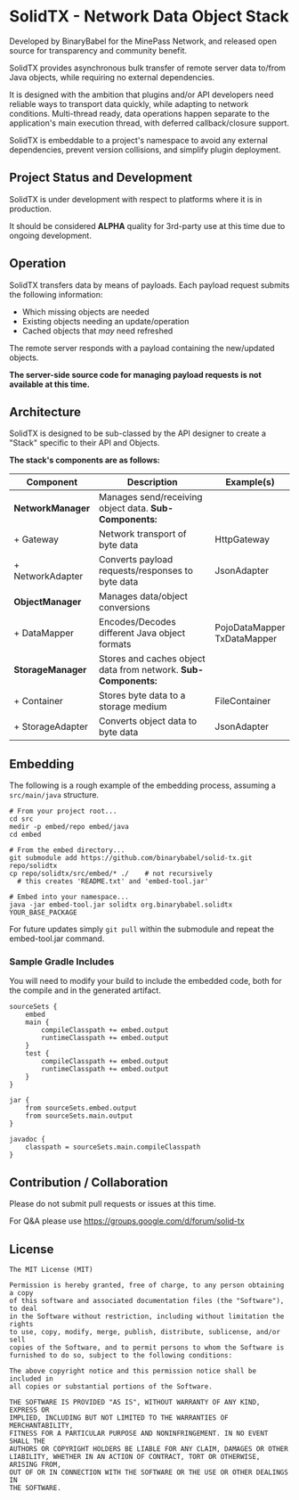 # SolidTX - Network Data Object Stack

Developed by BinaryBabel for the MinePass Network, and released open source for transparency and community benefit.

SolidTX provides asynchronous bulk transfer of remote server data to/from Java objects,
while requiring no external dependencies.

It is designed with the ambition that plugins and/or API developers need reliable ways to transport data quickly,
while adapting to network conditions. Multi-thread ready, data operations happen separate to the application's main
execution thread, with deferred callback/closure support.

SolidTX is embeddable to a project's namespace to avoid any external dependencies, prevent version collisions,
and simplify plugin deployment.

## Project Status and Development

SolidTX is under development with respect to platforms where it is in production.

It should be considered **ALPHA** quality for 3rd-party use at this time due to ongoing development.

## Operation

SolidTX transfers data by means of payloads. Each payload request submits the following information:

- Which missing objects are needed
- Existing objects needing an update/operation
- Cached objects that *may* need refreshed

The remote server responds with a payload containing the new/updated objects.

**The server-side source code for managing payload requests is not available at this time.**

## Architecture

SolidTX is designed to be sub-classed by the API designer to create a "Stack" specific to their API and Objects.

**The stack's components are as follows:**

Component | Description | Example(s)
--------- | ----------- | ----------
**NetworkManager** | Manages send/receiving object data. **Sub-Components:**
+ Gateway   | Network transport of byte data | HttpGateway
+ NetworkAdapter | Converts payload requests/responses to byte data | JsonAdapter
**ObjectManager** | Manages data/object conversions
+ DataMapper | Encodes/Decodes different Java object formats     | PojoDataMapper<br>TxDataMapper
**StorageManager** | Stores and caches object data from network. **Sub-Components:**
+ Container | Stores byte data to a storage medium | FileContainer
+ StorageAdapter | Converts object data to byte data | JsonAdapter

## Embedding

The following is a rough example of the embedding process, assuming a `src/main/java` structure.

```
# From your project root...
cd src
medir -p embed/repo embed/java
cd embed

# From the embed directory...
git submodule add https://github.com/binarybabel/solid-tx.git repo/solidtx
cp repo/solidtx/src/embed/* ./    # not recursively
  # this creates 'README.txt' and 'embed-tool.jar'

# Embed into your namespace...
java -jar embed-tool.jar solidtx org.binarybabel.solidtx YOUR_BASE_PACKAGE
```

For future updates simply `git pull` within the submodule and repeat the embed-tool.jar command.

### Sample Gradle Includes

You will need to modify your build to include the embedded code, both for the compile and in the
generated artifact.

```
sourceSets {
    embed
    main {
        compileClasspath += embed.output
        runtimeClasspath += embed.output
    }
    test {
        compileClasspath += embed.output
        runtimeClasspath += embed.output
    }
}

jar {
    from sourceSets.embed.output
    from sourceSets.main.output
}

javadoc {
    classpath = sourceSets.main.compileClasspath
}
```


## Contribution / Collaboration

Please do not submit pull requests or issues at this time.

For Q&A please use https://groups.google.com/d/forum/solid-tx

## License

```
The MIT License (MIT)

Permission is hereby granted, free of charge, to any person obtaining a copy
of this software and associated documentation files (the "Software"), to deal
in the Software without restriction, including without limitation the rights
to use, copy, modify, merge, publish, distribute, sublicense, and/or sell
copies of the Software, and to permit persons to whom the Software is
furnished to do so, subject to the following conditions:

The above copyright notice and this permission notice shall be included in
all copies or substantial portions of the Software.

THE SOFTWARE IS PROVIDED "AS IS", WITHOUT WARRANTY OF ANY KIND, EXPRESS OR
IMPLIED, INCLUDING BUT NOT LIMITED TO THE WARRANTIES OF MERCHANTABILITY,
FITNESS FOR A PARTICULAR PURPOSE AND NONINFRINGEMENT. IN NO EVENT SHALL THE
AUTHORS OR COPYRIGHT HOLDERS BE LIABLE FOR ANY CLAIM, DAMAGES OR OTHER
LIABILITY, WHETHER IN AN ACTION OF CONTRACT, TORT OR OTHERWISE, ARISING FROM,
OUT OF OR IN CONNECTION WITH THE SOFTWARE OR THE USE OR OTHER DEALINGS IN
THE SOFTWARE.
```
